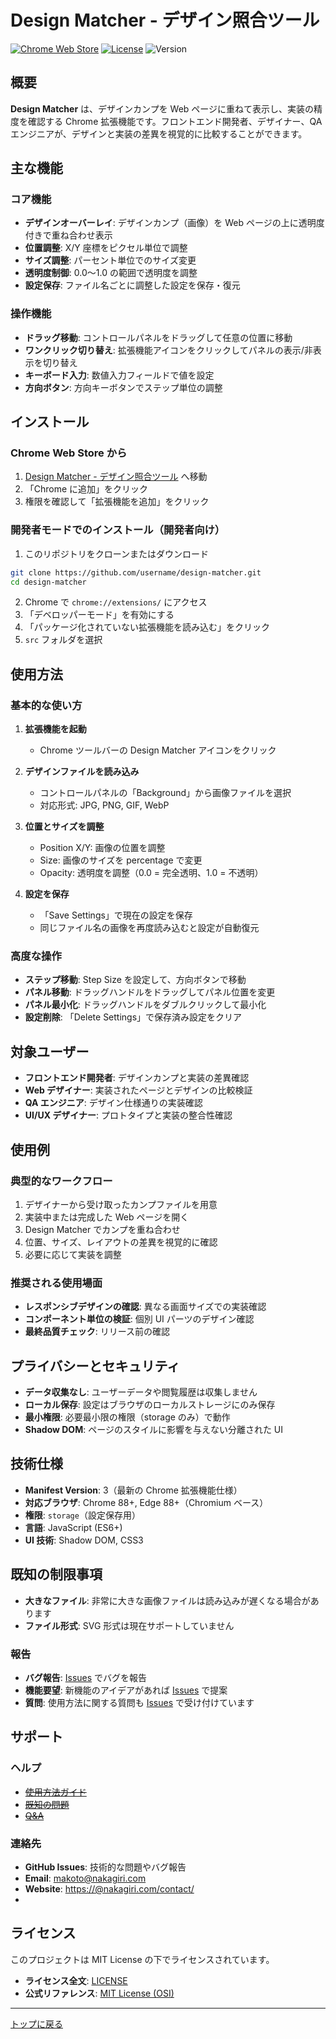 # Design Matcher - デザイン照合ツール

[![Chrome Web Store](https://img.shields.io/badge/Chrome_Web_Store-v1.2-blue?logo=google-chrome)](https://chrome.google.com/webstore)
[![License](https://img.shields.io/badge/License-MIT-green.svg)](LICENSE)
![Version](https://img.shields.io/badge/Version-1.2-orange)

## 概要

**Design Matcher** は、デザインカンプを Web ページに重ねて表示し、実装の精度を確認する Chrome 拡張機能です。フロントエンド開発者、デザイナー、QA エンジニアが、デザインと実装の差異を視覚的に比較することができます。

## 主な機能

### コア機能

- **デザインオーバーレイ**: デザインカンプ（画像）を Web ページの上に透明度付きで重ね合わせ表示
- **位置調整**: X/Y 座標をピクセル単位で調整
- **サイズ調整**: パーセント単位でのサイズ変更
- **透明度制御**: 0.0〜1.0 の範囲で透明度を調整
- **設定保存**: ファイル名ごとに調整した設定を保存・復元

### 操作機能

- **ドラッグ移動**: コントロールパネルをドラッグして任意の位置に移動
- **ワンクリック切り替え**: 拡張機能アイコンをクリックしてパネルの表示/非表示を切り替え
- **キーボード入力**: 数値入力フィールドで値を設定
- **方向ボタン**: 方向キーボタンでステップ単位の調整

## インストール

### Chrome Web Store から

1. [Design Matcher - デザイン照合ツール](https://chromewebstore.google.com/detail/design-matcher-%E3%83%87%E3%82%B6%E3%82%A4%E3%83%B3%E7%85%A7%E5%90%88%E3%83%84%E3%83%BC%E3%83%AB/ebgopdagnlagpgidgejohlmcgnejleib?authuser=0&hl=ja) へ移動
2. 「Chrome に追加」をクリック
3. 権限を確認して「拡張機能を追加」をクリック

### 開発者モードでのインストール（開発者向け）

1. このリポジトリをクローンまたはダウンロード

```bash
git clone https://github.com/username/design-matcher.git
cd design-matcher
```

2. Chrome で `chrome://extensions/` にアクセス
3. 「デベロッパーモード」を有効にする
4. 「パッケージ化されていない拡張機能を読み込む」をクリック
5. `src` フォルダを選択

## 使用方法

### 基本的な使い方

1. **拡張機能を起動**

   - Chrome ツールバーの Design Matcher アイコンをクリック

2. **デザインファイルを読み込み**

   - コントロールパネルの「Background」から画像ファイルを選択
   - 対応形式: JPG, PNG, GIF, WebP

3. **位置とサイズを調整**

   - Position X/Y: 画像の位置を調整
   - Size: 画像のサイズを percentage で変更
   - Opacity: 透明度を調整（0.0 = 完全透明、1.0 = 不透明）

4. **設定を保存**
   - 「Save Settings」で現在の設定を保存
   - 同じファイル名の画像を再度読み込むと設定が自動復元

### 高度な操作

- **ステップ移動**: Step Size を設定して、方向ボタンで移動
- **パネル移動**: ドラッグハンドルをドラッグしてパネル位置を変更
- **パネル最小化**: ドラッグハンドルをダブルクリックして最小化
- **設定削除**: 「Delete Settings」で保存済み設定をクリア

## 対象ユーザー

- **フロントエンド開発者**: デザインカンプと実装の差異確認
- **Web デザイナー**: 実装されたページとデザインの比較検証
- **QA エンジニア**: デザイン仕様通りの実装確認
- **UI/UX デザイナー**: プロトタイプと実装の整合性確認

## 使用例

### 典型的なワークフロー

1. デザイナーから受け取ったカンプファイルを用意
2. 実装中または完成した Web ページを開く
3. Design Matcher でカンプを重ね合わせ
4. 位置、サイズ、レイアウトの差異を視覚的に確認
5. 必要に応じて実装を調整

### 推奨される使用場面

- **レスポンシブデザインの確認**: 異なる画面サイズでの実装確認
- **コンポーネント単位の検証**: 個別 UI パーツのデザイン確認
- **最終品質チェック**: リリース前の確認

## プライバシーとセキュリティ

- **データ収集なし**: ユーザーデータや閲覧履歴は収集しません
- **ローカル保存**: 設定はブラウザのローカルストレージにのみ保存
- **最小権限**: 必要最小限の権限（storage のみ）で動作
- **Shadow DOM**: ページのスタイルに影響を与えない分離された UI

## 技術仕様

- **Manifest Version**: 3（最新の Chrome 拡張機能仕様）
- **対応ブラウザ**: Chrome 88+, Edge 88+（Chromium ベース）
- **権限**: `storage`（設定保存用）
- **言語**: JavaScript (ES6+)
- **UI 技術**: Shadow DOM, CSS3

## 既知の制限事項

- **大きなファイル**: 非常に大きな画像ファイルは読み込みが遅くなる場合があります
- **ファイル形式**: SVG 形式は現在サポートしていません

### 報告

- **バグ報告**: [Issues](https://github.com/hztongtong/design-matcher/issues) でバグを報告
- **機能要望**: 新機能のアイデアがあれば [Issues](https://github.com/hztongtong/design-matcher/issues) で提案
- **質問**: 使用方法に関する質問も [Issues](https://github.com/hztongtong/design-matcher/issues) で受け付けています

## サポート

### ヘルプ

- ~~[使用方法ガイド](#)~~
- ~~[既知の問題](#)~~
- ~~[Q&A](#)~~

### 連絡先

- **GitHub Issues**: 技術的な問題やバグ報告
- **Email**: [makoto@nakagiri.com](mailto:makoto@nakagiri.com)
- **Website**: [https://@nakagiri.com/contact/](https://@nakagiri.com/contact/)
-

## ライセンス

このプロジェクトは MIT License の下でライセンスされています。

- **ライセンス全文**: [LICENSE](LICENSE)
- **公式リファレンス**: [MIT License (OSI)](https://opensource.org/licenses/MIT)

---

[トップに戻る](#design-matcher---デザイン照合ツール)
